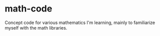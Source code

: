 # math-code
Concept code for various mathematics I'm learning, mainly to familiarize myself with the math libraries.
